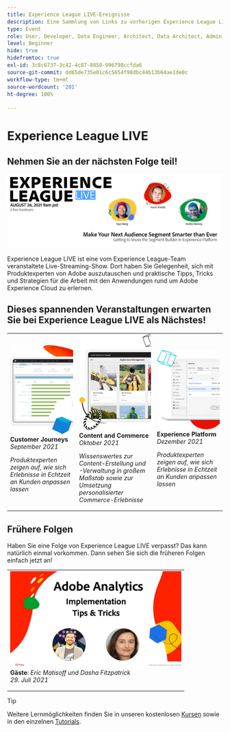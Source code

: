```yaml
---
title: Experience League LIVE-Ereignisse
description: Eine Sammlung von Links zu vorherigen Experience League LIVE-Ereignissen
type: Event
role: User, Developer, Data Engineer, Architect, Data Architect, Admin, Leader
level: Beginner
hide: true
hidefromtoc: true
exl-id: 3c8c6737-3c42-4c87-8850-996798ccfda6
source-git-commit: dd65de735e01c6c5654f98dbc44b13b64ae1de0c
workflow-type: tm+mt
source-wordcount: '201'
ht-degree: 100%

---
```


# Experience League LIVE

## Nehmen Sie an der nächsten Folge teil!

<a href="https://www.youtube.com/watch?v=rogVKsTFbWk"><img alt="leitet Sie weiter zur YouTube-Lobby für Experience League Live." src="assets/1440x492.png" /></a>

Experience League LIVE ist eine vom Experience League-Team veranstaltete Live-Streaming-Show.  Dort haben Sie Gelegenheit, sich mit Produktexperten von Adobe auszutauschen und praktische Tipps, Tricks und Strategien für die Arbeit mit den Anwendungen rund um Adobe Experience Cloud zu erlernen.


## Dieses spannenden Veranstaltungen erwarten Sie bei Experience League LIVE als Nächstes!

<table>
<tr>
  <td>
      <img alt="Content Services" src="./assets/journeys.png" />
     <div>
          <strong>Customer Journeys</strong>
     </div>
     <div>
          <em>September 2021</em>
     </div>
    <p>
    <em> Produktexperten zeigen auf, wie sich Erlebnisse in Echtzeit an Kunden anpassen lassen</em>
    <p>
  </td>
  <td>
      <img alt="Content Services" src="./assets/content.png" />
     <div>
          <strong>Content and Commerce</strong>
     <div>
          <em>Oktober 2021</em>
     </div>
     </div>
    <p>
    <em>Wissenswertes zur Content-Erstellung und -Verwaltung in großem Maßstab sowie zur Umsetzung personalisierter Commerce-Erlebnisse</em>
    <p>
  </td>
  <td>
      <img alt="Content Services" src="./assets/platform.png" />
     <div>
          <strong>Experience Platform</strong>
     </div>
     <div>
          <em>Dezember 2021</em>
     </div>    
    <p>
    <em>Produktexperten zeigen auf, wie sich Erlebnisse in Echtzeit an Kunden anpassen lassen</em>
    <p>
  </td>
</tr>
</table>


## Frühere Folgen

Haben Sie eine Folge von Experience League LIVE verpasst? Das kann natürlich einmal vorkommen. Dann sehen Sie sich die früheren Folgen einfach jetzt an!

<table>
<tr>

<td>
    <a href="https://www.youtube.com/watch?v=lxOvLCzEGBI">
      <img height="225" width="400" alt="Experience League LIVE" src="assets/exl-live-after2.jpg" />
    </a>
     <div>
          <strong>Gäste</strong>: <i>Eric Matisoff und Dasha Fitzpatrick</i>
     </div>
     <div>
          <em>29. Juli 2021</em>
     </div>    
    <p>
    <em></em>
    <p>
  </td>
</tr>
</table>

>[!TIP]
>
>Weitere Lernmöglichkeiten finden Sie in unseren kostenlosen [Kursen](https://experienceleague.adobe.com/?lang=de#dashboard/learning) sowie in den einzelnen [Tutorials](https://experienceleague.adobe.com/docs/home-tutorials.html?lang=de).
